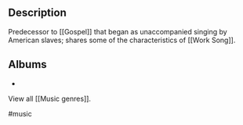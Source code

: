 ## Description
Predecessor to [[Gospel]] that began as unaccompanied singing by American slaves; shares some of the characteristics of [[Work Song]]. 
## Albums
- 

View all [[Music genres]].

#music 